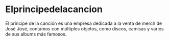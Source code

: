 # Elprincipedelacancion
El príncipe de la canción es una empresa dedicada a la venta de merch de José José, contamos con múltiples objetos, como discos, camisas y varios de sus albums más famosos.
